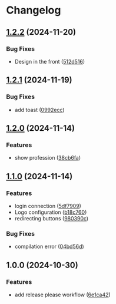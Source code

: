 # Changelog

## [1.2.2](https://github.com/KevinRojas89/Front-Grupo3DevOps/compare/v1.2.1...v1.2.2) (2024-11-20)


### Bug Fixes

* Design in the front ([512d516](https://github.com/KevinRojas89/Front-Grupo3DevOps/commit/512d5169f09aae71c8db87cf11cca505870575d0))

## [1.2.1](https://github.com/KevinRojas89/Front-Grupo3DevOps/compare/v1.2.0...v1.2.1) (2024-11-19)


### Bug Fixes

* add toast ([0992ecc](https://github.com/KevinRojas89/Front-Grupo3DevOps/commit/0992ecc0bd256ff45a3d6c4581f73c2436c49416))

## [1.2.0](https://github.com/KevinRojas89/Front-Grupo3DevOps/compare/v1.1.0...v1.2.0) (2024-11-14)


### Features

* show profession ([38cb6fa](https://github.com/KevinRojas89/Front-Grupo3DevOps/commit/38cb6faf901dc7ad1f68b999ec459f37664b49b0))

## [1.1.0](https://github.com/KevinRojas89/Front-Grupo3DevOps/compare/v1.0.0...v1.1.0) (2024-11-14)


### Features

* login connection ([5df7909](https://github.com/KevinRojas89/Front-Grupo3DevOps/commit/5df79097241603d71be5e485d055771d4042f159))
* Logo configuration ([b18c760](https://github.com/KevinRojas89/Front-Grupo3DevOps/commit/b18c760ca936e1f5f6eb831959db1a85ad148d77))
* redirecting buttons ([980390c](https://github.com/KevinRojas89/Front-Grupo3DevOps/commit/980390c47312e74ccab14bacb9802df813f60bc7))


### Bug Fixes

* compilation error ([04bd56d](https://github.com/KevinRojas89/Front-Grupo3DevOps/commit/04bd56d73384faf1665ce18615363cc4a1bab237))

## 1.0.0 (2024-10-30)


### Features

* add release please workflow ([6e1ca42](https://github.com/KevinRojas89/Front-Grupo3DevOps/commit/6e1ca424f68eeee2b7821b293a8e728631ff0b8c))
